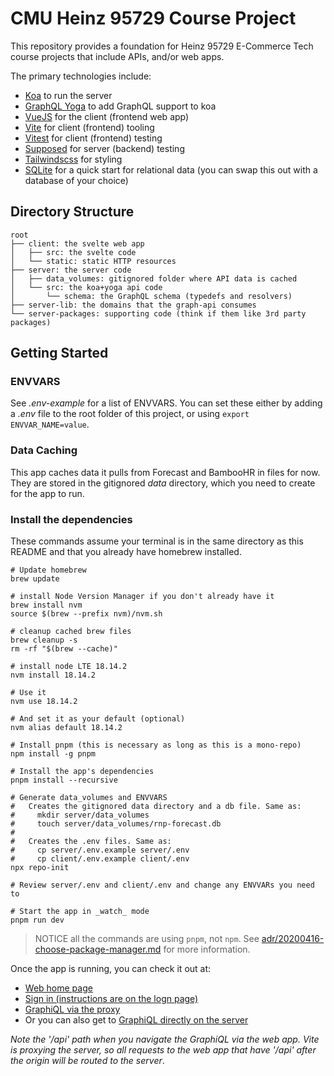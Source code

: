 # CMU Heinz 95729 Course Project

This repository provides a foundation for Heinz 95729 E-Commerce Tech course projects that include APIs, and/or web apps.

The primary technologies include:

- [Koa](https://koajs.com/) to run the server
- [GraphQL Yoga](https://the-guild.dev/graphql/yoga-server) to add GraphQL support to koa
- [VueJS](https://vuejs.org/) for the client (frontend web app)
- [Vite](https://vitejs.dev/) for client (frontend) tooling
- [Vitest](https://vitest.dev/) for client (frontend) testing
- [Supposed](https://github.com/losandes/supposed) for server (backend) testing
- [Tailwindscss](https://tailwindcss.com/) for styling
- [SQLite](https://www.sqlite.org/index.html) for a quick start for relational data (you can swap this out with a database of your choice)

## Directory Structure

```
root
├── client: the svelte web app
│   ├── src: the svelte code
│   └── static: static HTTP resources
├── server: the server code
│   ├── data_volumes: gitignored folder where API data is cached
│   └── src: the koa+yoga api code
│       └── schema: the GraphQL schema (typedefs and resolvers)
├── server-lib: the domains that the graph-api consumes
└── server-packages: supporting code (think if them like 3rd party packages)
```

## Getting Started

### ENVVARS

See _.env-example_ for a list of ENVVARS. You can set these either by adding a _.env_ file to the root folder of this project, or using `export ENVVAR_NAME=value`.

### Data Caching

This app caches data it pulls from Forecast and BambooHR in files for now. They are stored in the gitignored _data_ directory, which you need to create for the app to run.

### Install the dependencies

These commands assume your terminal is in the same directory as this README and that you already have homebrew installed.

```Shell
# Update homebrew
brew update

# install Node Version Manager if you don't already have it
brew install nvm
source $(brew --prefix nvm)/nvm.sh

# cleanup cached brew files
brew cleanup -s
rm -rf "$(brew --cache)"

# install node LTE 18.14.2
nvm install 18.14.2

# Use it
nvm use 18.14.2

# And set it as your default (optional)
nvm alias default 18.14.2

# Install pnpm (this is necessary as long as this is a mono-repo)
npm install -g pnpm

# Install the app's dependencies
pnpm install --recursive

# Generate data_volumes and ENVVARS
#   Creates the gitignored data directory and a db file. Same as:
#     mkdir server/data_volumes
#     touch server/data_volumes/rnp-forecast.db
#
#   Creates the .env files. Same as:
#     cp server/.env.example server/.env
#     cp client/.env.example client/.env
npx repo-init

# Review server/.env and client/.env and change any ENVVARs you need to

# Start the app in _watch_ mode
pnpm run dev
```

> NOTICE all the commands are using `pnpm`, not `npm`. See [adr/20200416-choose-package-manager.md](adr/20200416-choose-package-manager.md) for more information.

Once the app is running, you can check it out at:

- [Web home page](http://localhost:3000)
- [Sign in (instructions are on the logn page)](http://localhost:3000/auth/login)
- [GraphiQL via the proxy](http://localhost:3000/api/graphql)
- Or you can also get to [GraphiQL directly on the server](http://localhost:3001/graphql)

_Note the '/api' path when you navigate the GraphiQL via the web app. Vite is proxying the server, so all requests to the web app that have '/api' after the origin will be routed to the server_.
